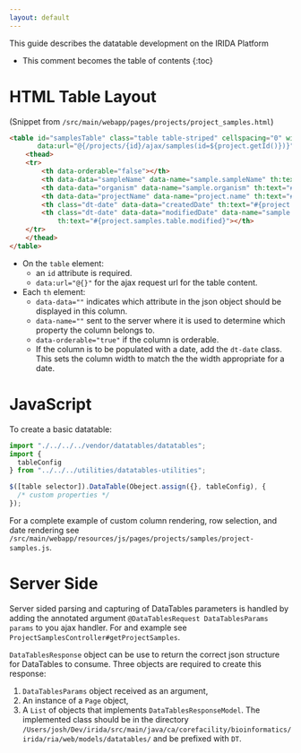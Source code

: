 ```yaml
---
layout: default
---
```


This guide describes the datatable development on the IRIDA Platform

* This comment becomes the table of contents
{:toc}

HTML Table Layout
=================

(Snippet from `/src/main/webapp/pages/projects/project_samples.html`)
```html
<table id="samplesTable" class="table table-striped" cellspacing="0" width="100%"
       data:url="@{/projects/{id}/ajax/samples(id=${project.getId()})}">
    <thead>
    <tr>
        <th data-orderable="false"></th>
        <th data-data="sampleName" data-name="sample.sampleName" th:text="#{project.samples.table.name}"></th>
        <th data-data="organism" data-name="sample.organism" th:text="#{project.samples.table.organism}"></th>
        <th data-data="projectName" data-name="project.name" th:text="#{project.samples.table.project}"></th>
        <th class="dt-date" data-data="createdDate" th:text="#{project.samples.table.created}"></th>
        <th class="dt-date" data-data="modifiedDate" data-name="sample.modifiedDate"
            th:text="#{project.samples.table.modified}"></th>
    </tr>
    </thead>
</table>
```

* On the `table` element:
    - an `id` attribute is required.
    - `data:url="@{}"` for the ajax request url for the table content.
* Each `th` element:
    - `data-data=""` indicates which attribute in the json object should be displayed in this column.
    - `data-name=""` sent to the server where it is used to determine which property the column belongs to.
    - `data-orderable="true"` if the column is orderable.
    - If the column is to be populated with a date, add the `dt-date` class.  This sets the column width to match the the width appropriate for a date.
    
JavaScript
==========

To create a basic datatable: 

```javascript 1.8
import "./../../../vendor/datatables/datatables";
import {
  tableConfig
} from "../../../utilities/datatables-utilities";

$([table selector]).DataTable(Obeject.assign({}, tableConfig), {
  /* custom properties */
});
```

For a complete example of custom column rendering, row selection, and date rendering see `/src/main/webapp/resources/js/pages/projects/samples/project-samples.js`.

Server Side
===========

Server sided parsing and capturing of DataTables parameters is handled by adding the annotated argument `@DataTablesRequest DataTablesParams params` to you ajax handler. For and example see `ProjectSamplesController#getProjectSamples`.

`DataTablesResponse` object can be use to return the correct json structure for DataTables to consume.  Three objects are required to create this response:

1. `DataTablesParams` object received as an argument, 
2. An instance of a `Page` object, 
3. A `List` of objects that implements `DataTablesResponseModel`.  The implemented class should be in the directory `/Users/josh/Dev/irida/src/main/java/ca/corefacility/bioinformatics/irida/ria/web/models/datatables/` and be prefixed with `DT`. 
    
    